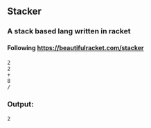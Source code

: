 ## Stacker
### A stack based lang written in racket
#### Following https://beautifulracket.com/stacker

```
2
2
+
8
/
```
### Output: 
`2`
